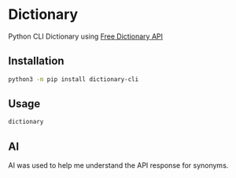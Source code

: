 # Dictionary
Python CLI Dictionary using [Free Dictionary API](https://dictionaryapi.dev/)

## Installation
```bash
python3 -m pip install dictionary-cli
```

## Usage
```bash
dictionary
```

## AI 
AI was used to help me understand the API response for synonyms. 
